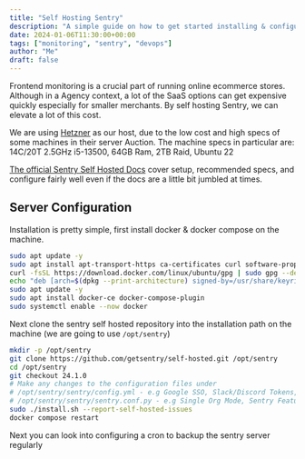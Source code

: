 ```yaml
---
title: "Self Hosting Sentry"
description: "A simple guide on how to get started installing & configuring self hosted Sentry with docker compose."
date: 2024-01-06T11:30:00+00:00
tags: ["monitoring", "sentry", "devops"]
author: "Me"
draft: false
---
```

Frontend monitoring is a crucial part of running online ecommerce stores. Although in a Agency context, a lot of the SaaS options can get expensive quickly especially for smaller merchants. By self hosting Sentry, we can elevate a lot of this cost.

We are using [Hetzner](https://hetzner.cloud/?ref=qW0Iw3EN8gxX) as our host, due to the low cost and high specs of some machines in their server Auction. The machine specs in particular are: 14C/20T 2.5GHz i5-13500, 64GB Ram, 2TB Raid, Ubuntu 22

[The official Sentry Self Hosted Docs](https://develop.sentry.dev/self-hosted/) cover setup, recommended specs, and configure fairly well even if the docs are a little bit jumbled at times.

## Server Configuration
Installation is pretty simple, first install docker & docker compose on the machine. 
```sh
sudo apt update -y
sudo apt install apt-transport-https ca-certificates curl software-properties-common
curl -fsSL https://download.docker.com/linux/ubuntu/gpg | sudo gpg --dearmor -o /usr/share/keyrings/docker-archive-keyring.gpg
echo "deb [arch=$(dpkg --print-architecture) signed-by=/usr/share/keyrings/docker-archive-keyring.gpg] https://download.docker.com/linux/ubuntu $(lsb_release -cs) stable" | sudo tee /etc/apt/sources.list.d/docker.list > /dev/null
sudo apt update -y
sudo apt install docker-ce docker-compose-plugin
sudo systemctl enable --now docker
```

Next clone the sentry self hosted repository into the installation path on the machine (we are going to use `/opt/sentry`)
```sh
mkdir -p /opt/sentry
git clone https://github.com/getsentry/self-hosted.git /opt/sentry
cd /opt/sentry
git checkout 24.1.0
# Make any changes to the configuration files under 
# /opt/sentry/sentry/config.yml - e.g Google SSO, Slack/Discord Tokens, 
# /opt/sentry/sentry/sentry.conf.py - e.g Single Org Mode, Sentry Features, Bitbucket Tokens, 
sudo ./install.sh --report-self-hosted-issues
docker compose restart
```

Next you can look into configuring a cron to backup the sentry server regularly 